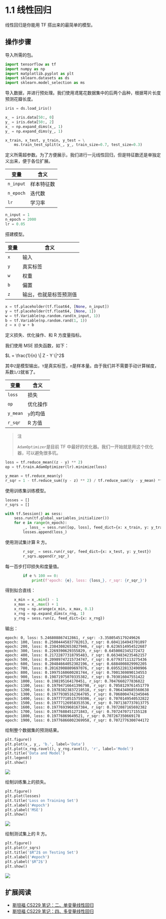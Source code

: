 # 1.1 线性回归

线性回归是你能用 TF 搭出来的最简单的模型。

## 操作步骤

导入所需的包。

```py
import tensorflow as tf
import numpy as np
import matplotlib.pyplot as plt
import sklearn.datasets as ds
import sklearn.model_selection as ms
```

导入数据，并进行预处理。我们使用鸢尾花数据集中的后两个品种，根据萼片长度预测花瓣长度。

```py
iris = ds.load_iris()

x_ = iris.data[50:, 0]
y_ = iris.data[50:, 2]
x_ = np.expand_dims(x_, 1)
y_ = np.expand_dims(y_, 1)

x_train, x_test, y_train, y_test = \
    ms.train_test_split(x_, y_, train_size=0.7, test_size=0.3)
```


定义所需超参数。为了方便展示，我们进行一元线性回归，但是特征数还是单独定义出来，便于各位扩展。

| 变量 | 含义 |
| --- | --- |
| `n_input` | 样本特征数 |
| `n_epoch` | 迭代数 |
| `lr` | 学习率 |

```py
n_input = 1
n_epoch = 2000
lr = 0.05
```

搭建模型。

| 变量 | 含义 |
| --- | --- |
| `x` | 输入 |
| `y` | 真实标签 |
| `w` | 权重 | 
| `b` | 偏置 |
| `z` | 输出，也就是标签预测值 |

```py
x = tf.placeholder(tf.float64, [None, n_input])
y = tf.placeholder(tf.float64, [None, 1])
w = tf.Variable(np.random.rand(n_input, 1))
b = tf.Variable(np.random.rand(1, 1))
z = x @ w + b
```

定义损失、优化操作、和 R 方度量指标。

我们使用 MSE 损失函数，如下：

$L = \frac{1}{n} \| Z - Y \|^2$

其中`Z`是模型输出，`Y`是真实标签，`n`是样本量。由于我们并不需要手动计算梯度，系数`1/2`就省了。

| 变量 | 含义 |
| --- | --- |
| `loss` | 损失 |
| `op` | 优化操作 |
| `y_mean` | `y`的均值 |
| `r_sqr` | R 方值 |

> 注
> 
> `AdamOptimizer`是目前 TF 中最好的优化器。我们一开始就是用这个优化器，可以避免很多坑。

```py
loss = tf.reduce_mean((z - y) ** 2)
op = tf.train.AdamOptimizer(lr).minimize(loss)

y_mean = tf.reduce_mean(y)
r_sqr = 1 - tf.reduce_sum((y - z) ** 2) / tf.reduce_sum((y - y_mean) ** 2)
```

使用训练集训练模型。

```py
losses = []
r_sqrs = []

with tf.Session() as sess:
    sess.run(tf.global_variables_initializer())
    for e in range(n_epoch):
        _, loss_ = sess.run([op, loss], feed_dict={x: x_train, y: y_train})
        losses.append(loss_)
```

使用测试集计算 R 方。

```py
        r_sqr_ = sess.run(r_sqr, feed_dict={x: x_test, y: y_test})
        r_sqrs.append(r_sqr_)
```

每一百步打印损失和度量值。

```py
        if e % 100 == 0:
            print(f'epoch: {e}, loss: {loss_}, r_sqr: {r_sqr_}')
```

得到拟合直线：

```py
    x_min = x_.min() - 1
    x_max = x_.max() + 1
    x_rng = np.arange(x_min, x_max, 0.1)
    x_rng = np.expand_dims(x_rng, 1)
    y_rng = sess.run(z, feed_dict={x: x_rng})
```

输出：

```
epoch: 0, loss: 5.246808867412861, r_sqr: -3.3580545179249626
epoch: 100, loss: 0.25004445837782013, r_sqr: 0.6041164943701897
epoch: 200, loss: 0.23843082653827946, r_sqr: 0.6236514954522687
epoch: 300, loss: 0.2269390629355829, r_sqr: 0.6450002345272472
epoch: 400, loss: 0.21722877318795483, r_sqr: 0.6634834235462157
epoch: 500, loss: 0.20989747215734747, r_sqr: 0.6779371113275436
epoch: 600, loss: 0.20484664052302196, r_sqr: 0.6884008829992205
epoch: 700, loss: 0.20163908809697076, r_sqr: 0.6955228132490906
epoch: 800, loss: 0.19975160600281744, r_sqr: 0.7001369890134553
epoch: 900, loss: 0.19871975070335382, r_sqr: 0.703016047551422
epoch: 1000, loss: 0.198195164170451, r_sqr: 0.7047660277836822
epoch: 1100, loss: 0.19794716641396798, r_sqr: 0.7058129761451779
epoch: 1200, loss: 0.19783823837210518, r_sqr: 0.7064340685560638
epoch: 1300, loss: 0.19779385162364785, r_sqr: 0.7068004742345046
epoch: 1400, loss: 0.19777710515759306, r_sqr: 0.7070149540532822
epoch: 1500, loss: 0.19777126958353536, r_sqr: 0.7071387737013775
epoch: 1600, loss: 0.1977693968167384, r_sqr: 0.7072087165692382
epoch: 1700, loss: 0.1977688451271843, r_sqr: 0.7072470717155128
epoch: 1800, loss: 0.19776869649521, r_sqr: 0.707267350669178
epoch: 1900, loss: 0.19776866002369958, r_sqr: 0.7072776300744172
```

绘制整个数据集的预测结果。

```py
plt.figure()
plt.plot(x_, y_, 'b.', label='Data')
plt.plot(x_rng.ravel(), y_rng.ravel(), 'r', label='Model')
plt.title('Data and Model')
plt.legend()
plt.show()
```

![](../img/1-1-1.png)

绘制训练集上的损失。

```py
plt.figure()
plt.plot(losses)
plt.title('Loss on Training Set')
plt.xlabel('#epoch')
plt.ylabel('MSE')
plt.show()
```

![](../img/1-1-2.png)

绘制测试集上的 R 方。

```py
plt.figure()
plt.plot(r_sqrs)
plt.title('$R^2$ on Testing Set')
plt.xlabel('#epoch')
plt.ylabel('$R^2$')
plt.show()
```

![](../img/1-1-3.png)

## 扩展阅读

+   [斯坦福 CS229 笔记：二、单变量线性回归](http://www.ai-start.com/ml2014/html/week1.html#header-n178)
+   [斯坦福 CS229 笔记：四、多变量线性回归](http://www.ai-start.com/ml2014/html/week2.html#header-n5)
